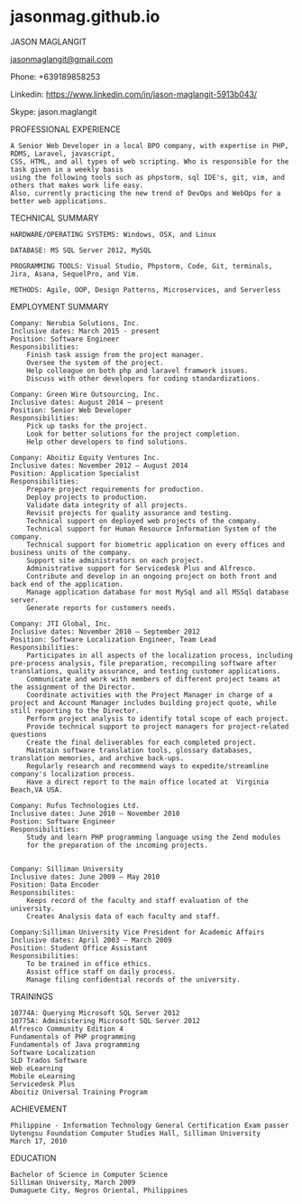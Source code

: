 # jasonmag.github.io


JASON MAGLANGIT

jasonmaglangit@gmail.com

Phone: +639189858253

Linkedin: https://www.linkedin.com/in/jason-maglangit-5913b043/

Skype: jason.maglangit

PROFESSIONAL EXPERIENCE

    A Senior Web Developer in a local BPO company, with expertise in PHP, RDMS, Laravel, javascript,
    CSS, HTML, and all types of web scripting. Who is responsible for the task given in a weekly basis
    using the following tools such as phpstorm, sql IDE's, git, vim, and others that makes work life easy.
    Also, currently practicing the new trend of DevOps and WebOps for a better web applications.

TECHNICAL SUMMARY

    HARDWARE/OPERATING SYSTEMS: Windows, OSX, and Linux

    DATABASE: MS SQL Server 2012, MySQL

    PROGRAMMING TOOLS: Visual Studio, Phpstorm, Code, Git, terminals, Jira, Asana, SequelPro, and Vim.

    METHODS: Agile, OOP, Design Patterns, Microservices, and Serverless


EMPLOYMENT SUMMARY

    Company: Nerubia Solutions, Inc.
    Inclusive dates: March 2015 - present
    Position: Software Engineer
    Responsibilities:
        Finish task assign from the project manager.
        Oversee the system of the project.
        Help colleague on both php and laravel framwork issues.
        Discuss with other developers for coding standardizations.

    Company: Green Wire Outsourcing, Inc.
    Inclusive dates: August 2014 – present
    Position: Senior Web Developer
    Responsibilities:
        Pick up tasks for the project.
        Look for better solutions for the project completion.
        Help other developers to find solutions.

    Company: Aboitiz Equity Ventures Inc.
    Inclusive dates: November 2012 – August 2014
    Position: Application Specialist
    Responsibilities:
        Prepare project requirements for production.
        Deploy projects to production.
        Validate data integrity of all projects.
        Revisit projects for quality assurance and testing.
        Technical support on deployed web projects of the company.
        Technical support for Human Resource Information System of the company.
        Technical support for biometric application on every offices and business units of the company.
        Support site administrators on each project.
        Administrative support for Servicedesk Plus and Alfresco.
        Contribute and develop in an ongoing project on both front and back end of the application.
        Manage application database for most MySql and all MSSql database server.
        Generate reports for customers needs.

    Company: JTI Global, Inc.
    Inclusive dates: November 2010 – September 2012
    Position: Software Localization Engineer, Team Lead
    Responsibilities:
        Participates in all aspects of the localization process, including pre-process analysis, file preparation, recompiling software after translations, quality assurance, and testing customer applications.
        Communicate and work with members of different project teams at the assignment of the Director.
        Coordinate activities with the Project Manager in charge of a project and Account Manager includes building project quote, while still reporting to the Director.
        Perform project analysis to identify total scope of each project.
        Provide technical support to project managers for project-related questions
        Create the final deliverables for each completed project.
        Maintain software translation tools, glossary databases, translation memories, and archive back-ups.
        Regularly research and recommend ways to expedite/streamline company's localization process.
        Have a direct report to the main office located at  Virginia Beach,VA USA.

    Company: Rufus Technologies Ltd.
    Inclusive dates: June 2010 – November 2010
    Postion: Software Engineer
    Responsibilities:
        Study and learn PHP programming language using the Zend modules
        for the preparation of the incoming projects.


    Company: Silliman University
    Inclusive dates: June 2009 – May 2010
    Position: Data Encoder
    Responsibilites:
        Keeps record of the faculty and staff evaluation of the university.
        Creates Analysis data of each faculty and staff.

    Company:Silliman University Vice President for Academic Affairs
    Inclusive dates: April 2003 – March 2009
    Position: Student Office Assistant
    Responsibilities:
        To be trained in office ethics.
        Assist office staff on daily process.
        Manage filing confidential records of the university.


TRAININGS

    10774A: Querying Microsoft SQL Server 2012
    10775A: Administering Microsoft SQL Server 2012
    Alfresco Community Edition 4
    Fundamentals of PHP programming
    Fundamentals of Java programming
    Software Localization
    SLD Trados Software
    Web eLearning
    Mobile eLearning
    Servicedesk Plus
    Aboitiz Universal Training Program

ACHIEVEMENT

	Philippine - Information Technology General Certification Exam passer
	Uytengsu Foundation Computer Studies Hall, Silliman University
	March 17, 2010


EDUCATION

	Bachelor of Science in Computer Science
	Silliman University, March 2009
	Dumaguete City, Negros Oriental, Philippines
